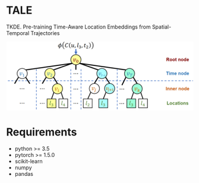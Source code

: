 # TALE

TKDE. Pre-training Time-Aware Location Embeddings from Spatial-Temporal Trajectories

![model structure](figure/tale_model.png)

# Requirements

- python >= 3.5
- pytorch >= 1.5.0
- scikit-learn
- numpy
- pandas